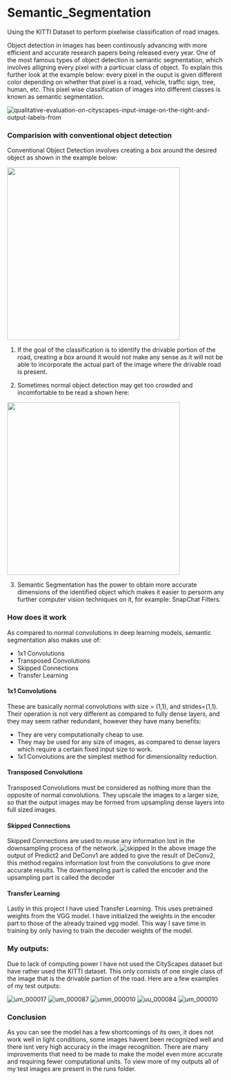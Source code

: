 # Semantic_Segmentation
Using the KITTI Dataset to perform pixelwise classification of road images.

Object detection in images has been continously advancing with more efficient and accurate research papers being released every year. One of the most famous types of object detection is semantic segmentation, which involves alligning every pixel with a particuar class of object. To explain this further look at the example below: every pixel in the ouput is given different color depending on whether that pixel is a road, vehicle, traffic sign, tree, human, etc. This pixel wise classification of images into different classes is known as semantic segmentation.

![qualitative-evaluation-on-cityscapes-input-image-on-the-right-and-output-labels-from](https://user-images.githubusercontent.com/26694585/44083549-e5cbc366-9fd1-11e8-8994-524a282a06d0.png)


### Comparision with conventional object detection
Conventional Object Detection involves creating a box around the desired object as shown in the example below:

<img src="https://user-images.githubusercontent.com/26694585/44083834-b3be315a-9fd2-11e8-9e1d-8b628a6e6037.jpg" width="400"/>

1) If the goal of the classification is to identify the drivable portion of the road, creating a box around it would not make any sense as it will not be able to incorporate the actual part of the image where the drivable road is present.

2) Sometimes normal object detection may get too crowded and incomfortable to be read a shown here: 

<img src="https://user-images.githubusercontent.com/26694585/44084247-d29c8cd8-9fd3-11e8-9ad6-d447089f5d67.png" width="400"/>

3) Semantic Segmentation has the power to obtain more accurate dimensions of the identified object which makes it easier to persorm any further computer vision techniques on it, for example: SnapChat Filters.


### How does it work
As compared to normal convolutions in deep learning models, semantic segmentation also makes use of:
* 1x1 Convolutions
* Transposed Convolutions
* Skipped Connections
* Transfer Learning

#### 1x1 Convolutions
These are basically normal convolutions with size = (1,1), and strides=(1,1). Their operation is not very different as compared to fully dense layers, and they may seem rather redundant, however they have many benefits:
  * They are very computationally cheap to use.
  * They may be used for any size of images, as compared to dense layers which require a certain fixed input size to work.
  * 1x1 Convolutions are the simplest method for dimensionality reduction.
  
#### Transposed Convolutions
Transposed Convolutions must be considered as nothing more than the opposite of normal convolutions. They upscale the images to a larger size, so that the output images may be formed from upsampling dense layers into full sized images.

#### Skipped Connections
Skipped Connections are used to reuse any information lost in the downsampling process of the network.
![skipped](https://user-images.githubusercontent.com/26694585/44086229-8400944c-9fd9-11e8-823c-34a51c0e19da.png)
In the above image the output of Predict2 and DeConv1 are added to give the result of DeConv2, this method regains information lost from the convolutions to give more accurate results. The downsampling part is called the encoder and the upsampling part is called the decoder

#### Transfer Learning
Lastly in this project I have used Transfer Learning. This uses pretrained weights from the VGG model. I have initialized the weights in the encoder part to those of the already trained vgg model. This way I save time in training by only having to train the decoder weights of the model.

### My outputs:
Due to lack of computing power I have not used the CityScapes dataset but have rather used the KITTI dataset. This only consists of one single class of the image that is the drivable partion of the road. Here are a few examples of my test outputs:

![um_000017](https://user-images.githubusercontent.com/26694585/44086996-0390089e-9fdc-11e8-879d-a7a4e33ae722.png)
![um_000087](https://user-images.githubusercontent.com/26694585/44086999-0427b4aa-9fdc-11e8-93be-1d73df0f08cb.png)
![umm_000010](https://user-images.githubusercontent.com/26694585/44087003-0497599a-9fdc-11e8-85e6-e8f3e89fda40.png)
![uu_000084](https://user-images.githubusercontent.com/26694585/44087005-04e6f5fe-9fdc-11e8-9b6a-a23e0e301ae5.png)
![um_000010](https://user-images.githubusercontent.com/26694585/44087007-060ef292-9fdc-11e8-9fca-81201a139c7a.png)


### Conclusion
As you can see the model has a few shortcomings of its own, it does not work well in light conditions, some images havent been recognized well and there isnt very high accuracy in the image recognition. There are many improvements that need to be made to make the model even more accurate and requiring fewer computational units. To view more of my outputs all of my test images are present in the runs folder.
